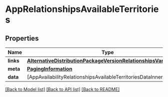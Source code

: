 # AppRelationshipsAvailableTerritories

## Properties
Name | Type | Description | Notes
------------ | ------------- | ------------- | -------------
**links** | [**AlternativeDistributionPackageVersionRelationshipsVariantsLinks**](AlternativeDistributionPackageVersionRelationshipsVariantsLinks.md) |  | [optional] 
**meta** | [**PagingInformation**](PagingInformation.md) |  | [optional] 
**data** | [AppAvailabilityRelationshipsAvailableTerritoriesDataInner] |  | [optional] 

[[Back to Model list]](../README.md#documentation-for-models) [[Back to API list]](../README.md#documentation-for-api-endpoints) [[Back to README]](../README.md)


